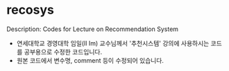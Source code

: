 # recosys
Description: Codes for Lecture on Recommendation System

- 연세대학교 경영대학 임일(Il Im) 교수님께서 '추천시스템' 강의에 사용하시는 코드를 공부용으로 수정한 코드입니다.
- 원본 코드에서 변수명, comment 등이 수정되어 있습니다.
